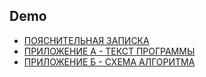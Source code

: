 ## Demo

<!-- - [ТЕХНИЧЕСКОЕ ЗАДАНИЕ](https://github.com/Pavel-Innokentevich-Galanin/3sem_coursework/blob/gh-pages/2_курсовая_ПО-4_Галанин_ТЗ.pdf) -->
- [ПОЯСНИТЕЛЬНАЯ ЗАПИСКА](https://github.com/Pavel-Innokentevich-Galanin/3sem_coursework/blob/gh-pages/2_курсовая_ПО-4_Галанин_ПЗ.pdf)
- [ПРИЛОЖЕНИЕ А - ТЕКСТ ПРОГРАММЫ](https://github.com/Pavel-Innokentevich-Galanin/3sem_coursework/blob/gh-pages/2_курсовая_ПО-4_Галанин_ПрилА.pdf)
- [ПРИЛОЖЕНИЕ Б - СХЕМА АЛГОРИТМА](https://github.com/Pavel-Innokentevich-Galanin/3sem_coursework/blob/gh-pages/2_курсовая_ПО-4_Галанин_ПрилБ.pdf)
